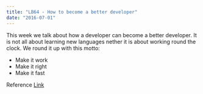 ```yaml
---
title: "LB64 - How to become a better developer"
date: "2016-07-01"
---
```


This week we talk about how a developer can become a better developer. It is not all about learning new languages nether it is about working round the clock. We round it up with this motto:

- Make it work
- Make it right
- Make it fast

Reference [Link](https://medium.freecodecamp.com/finding-time-to-become-a-better-developer-eebc154881b2#.xbff5z8u5)

